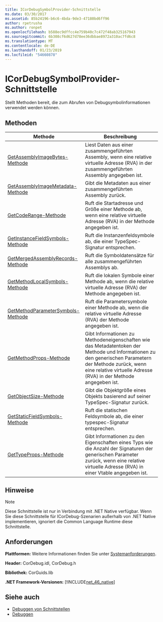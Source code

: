 ```yaml
---
title: ICorDebugSymbolProvider-Schnittstelle
ms.date: 03/30/2017
ms.assetid: 85b24196-b6c6-4bda-9de3-47180bd6ff96
author: rpetrusha
ms.author: ronpet
ms.openlocfilehash: b588ec9dffcc4e759b40c7c472f48ab325167943
ms.sourcegitcommit: 6b308cf6d627d78ee36dbbae8972a310ac7fd6c8
ms.translationtype: MT
ms.contentlocale: de-DE
ms.lasthandoff: 01/23/2019
ms.locfileid: "54660878"
---
```

# <a name="icordebugsymbolprovider-interface"></a>ICorDebugSymbolProvider-Schnittstelle
Stellt Methoden bereit, die zum Abrufen von Debugsymbolinformationen verwendet werden können.  
  
## <a name="methods"></a>Methoden  
  
|Methode|Beschreibung|  
|------------|-----------------|  
|[GetAssemblyImageBytes-Methode](../../../../docs/framework/unmanaged-api/debugging/icordebugsymbolprovider-getassemblyimagebytes-method.md)|Liest Daten aus einer zusammengeführten Assembly, wenn eine relative virtuelle Adresse (RVA) in der zusammengeführten Assembly angegeben ist.|  
|[GetAssemblyImageMetadata-Methode](../../../../docs/framework/unmanaged-api/debugging/icordebugsymbolprovider-getassemblyimagemetadata-method.md)|Gibt die Metadaten aus einer zusammengeführten Assembly zurück.|  
|[GetCodeRange-Methode](../../../../docs/framework/unmanaged-api/debugging/icordebugsymbolprovider-getcoderange-method.md)|Ruft die Startadresse und Größe einer Methode ab, wenn eine relative virtuelle Adresse (RVA) in der Methode angegeben ist.|  
|[GetInstanceFieldSymbols-Methode](../../../../docs/framework/unmanaged-api/debugging/icordebugsymbolprovider-getinstancefieldsymbols-method.md)|Ruft die Instanzenfeldsymbole ab, die einer TypeSpec-Signatur entsprechen.|  
|[GetMergedAssemblyRecords-Methode](../../../../docs/framework/unmanaged-api/debugging/icordebugsymbolprovider-getmergedassemblyrecords-method.md)|Ruft die Symboldatensätze für alle zusammengeführten Assemblys ab.|  
|[GetMethodLocalSymbols-Methode](../../../../docs/framework/unmanaged-api/debugging/icordebugsymbolprovider-getmethodlocalsymbols-method.md)|Ruft die lokalen Symbole einer Methode ab, wenn die relative virtuelle Adresse (RVA) der Methode angegeben ist.|  
|[GetMethodParameterSymbols-Methode](../../../../docs/framework/unmanaged-api/debugging/icordebugsymbolprovider-getmethodparametersymbols-method.md)|Ruft die Parametersymbole einer Methode ab, wenn die relative virtuelle Adresse (RVA) der Methode angegeben ist.|  
|[GetMethodProps-Methode](../../../../docs/framework/unmanaged-api/debugging/icordebugsymbolprovider-getmethodprops-method.md)|Gibt Informationen zu Methodeneigenschaften wie das Metadatentoken der Methode und Informationen zu den generischen Parametern der Methode zurück, wenn eine relative virtuelle Adresse (RVA) in der Methode angegeben ist.|  
|[GetObjectSize-Methode](../../../../docs/framework/unmanaged-api/debugging/icordebugsymbolprovider-getobjectsize-method.md)|Gibt die Objektgröße eines Objekts basierend auf seiner TypeSpec-Signatur zurück.|  
|[GetStaticFieldSymbols-Methode](../../../../docs/framework/unmanaged-api/debugging/icordebugsymbolprovider-getstaticfieldsymbols-method.md)|Ruft die statischen Feldsymbole ab, die einer typespec-Signatur entsprechen.|  
|[GetTypeProps-Methode](../../../../docs/framework/unmanaged-api/debugging/icordebugsymbolprovider-gettypeprops-method.md)|Gibt Informationen zu den Eigenschaften eines Typs wie die Anzahl der Signaturen der generischen Parameter zurück, wenn eine relative virtuelle Adresse (RVA) in einer Vtable angegeben ist.|  
  
## <a name="remarks"></a>Hinweise  
  
> [!NOTE]
>  Diese Schnittstelle ist nur in Verbindung mit .NET Native verfügbar. Wenn Sie diese Schnittstelle für ICorDebug-Szenarien außerhalb von .NET Native implementieren, ignoriert die Common Language Runtime diese Schnittstelle.  
  
## <a name="requirements"></a>Anforderungen  
 **Plattformen:** Weitere Informationen finden Sie unter [Systemanforderungen](../../../../docs/framework/get-started/system-requirements.md).  
  
 **Header:** CorDebug.idl, CorDebug.h  
  
 **Bibliothek:** CorGuids.lib  
  
 **.NET Framework-Versionen:** [!INCLUDE[net_46_native](../../../../includes/net-46-native-md.md)]  
  
## <a name="see-also"></a>Siehe auch
- [Debuggen von Schnittstellen](../../../../docs/framework/unmanaged-api/debugging/debugging-interfaces.md)
- [Debuggen](../../../../docs/framework/unmanaged-api/debugging/index.md)
